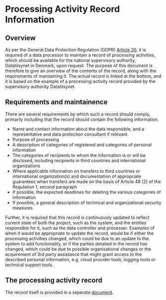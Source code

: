 # Processing Activity Record Information

## Overview
As per the General Data Protection Regulation (GDPR) [Article 30](https://eur-lex.europa.eu/legal-content/EN/TXT/HTML/?uri=CELEX:32016R0679&from=EN#d1e3265-1-1), it is required of a data processor to maintain a record of processing activities, which should be available for the national supervisory authority, Datatilsynet in Denmark, upon request. The purpose of this document is therefore to give an overview of the contents of the record, along with the requirements of maintaining it. The actual record is linked at the bottom, and it is based on the example of a processing activity record provided by the supervisory authority Datatilsynet.

## Requirements and maintainence
There are several requirements by which such a record should comply, primarily including that the record should contain the following information.

* Name and contact information about the data responsible, and a representative and data protection consultant if relevant. 
* Purpose of processing
* A description of categories of registered and categories of personal information
* The categories of recipients to whom the information is or will be disclosed, including recipients in third countries and international organizations
* Where applicable information on transfers to third countries or international organization(s) and documentation of appropriate guarantees when transfers are made on the basis of Article 49 (2) of the Regulation 1, second paragraph
* If possible, the expected deadlines for deleting the various categories of information
* If possible, a general description of technical and organizational security measures

Further, it is required that this record is continuously updated to reflect current state of both the project, such as the system, and the entities responsible for it, such as the data controller and processer. Examples of when it would be appropriate to update the record, would be if either the processing activities changed, which could be due to an update to the system to add functionality, or if the parties detailed in the record has changed, which could be due to possible organisational changes or the acquirement of 3rd party assistance that might grant access to the described personal information, e.g. cloud provider tools, logging tools or technical support tools.

## The processing activity record
The record itself is provided in a seperate [document](./processing_activity_record.md).